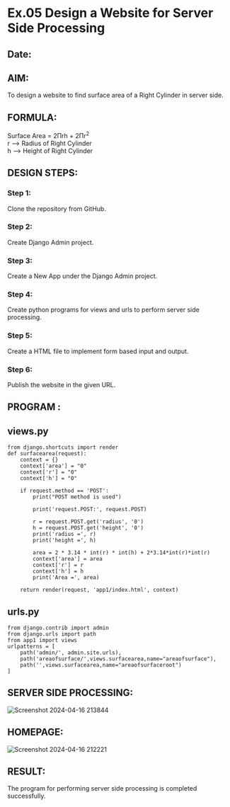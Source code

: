 # Ex.05 Design a Website for Server Side Processing
## Date:

## AIM:
To design a website to find surface area of a Right Cylinder in server side.

## FORMULA:
Surface Area = 2Πrh + 2Πr<sup>2</sup>
<br>r --> Radius of Right Cylinder
<br>h --> Height of Right Cylinder

## DESIGN STEPS:

### Step 1:
Clone the repository from GitHub.

### Step 2:
Create Django Admin project.

### Step 3:
Create a New App under the Django Admin project.

### Step 4:
Create python programs for views and urls to perform server side processing.

### Step 5:
Create a HTML file to implement form based input and output.

### Step 6:
Publish the website in the given URL.

## PROGRAM :
## views.py
```
from django.shortcuts import render
def surfacearea(request):
    context = {}
    context['area'] = "0"
    context['r'] = "0"
    context['h'] = "0"
    
    if request.method == 'POST':
        print("POST method is used")
        
        print('request.POST:', request.POST)
        
        r = request.POST.get('radius', '0') 
        h = request.POST.get('height', '0') 
        print('radius =', r)
        print('height =', h)
        
        area = 2 * 3.14 * int(r) * int(h) + 2*3.14*int(r)*int(r)
        context['area'] = area
        context['r'] = r
        context['h'] = h
        print('Area =', area)
    
    return render(request, 'app1/index.html', context)
```
## urls.py
```
from django.contrib import admin
from django.urls import path
from app1 import views
urlpatterns = [
    path('admin/', admin.site.urls),
    path('areaofsurface/',views.surfacearea,name="areaofsurface"),
    path('',views.surfacearea,name="areaofsurfaceroot")
]
```
## SERVER SIDE PROCESSING:
![Screenshot 2024-04-16 213844](https://github.com/ThangaDeepika/MathServer/assets/125663099/ad362e09-4202-4458-a02e-3c51ce8a464b)

## HOMEPAGE:
![Screenshot 2024-04-16 212221](https://github.com/ThangaDeepika/MathServer/assets/125663099/d4be12dc-df7d-410b-8d85-6db383c2107c)


## RESULT:
The program for performing server side processing is completed successfully.
